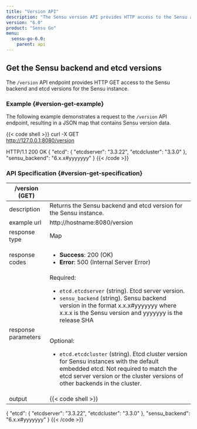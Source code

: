 ```yaml
---
title: "Version API"
description: "The Sensu version API provides HTTP access to the Sensu and etcd versions. This reference includes examples for returning version information about your Sensu instance. Read on for the full reference."
version: "6.0"
product: "Sensu Go"
menu:
  sensu-go-6.0:
    parent: api
---
```


## Get the Sensu backend and etcd versions

The `/version` API endpoint provides HTTP GET access to the Sensu backend and etcd versions for the Sensu instance.

### Example {#version-get-example}

The following example demonstrates a request to the `/version` API endpoint, resulting in a JSON map that contains Sensu version data.

{{< code shell >}}
curl -X GET \
http://127.0.0.1:8080/version

HTTP/1.1 200 OK
{
  "etcd": {
    "etcdserver": "3.3.22",
    "etcdcluster": "3.3.0"
  },
  "sensu_backend": "6.x.x#yyyyyyy"
}
{{< /code >}}

### API Specification {#version-get-specification}

/version (GET)      |      |
--------------------|------
description         | Returns the Sensu backend and etcd version for the Sensu instance.
example url         | http://hostname:8080/version
response type       | Map
response codes      | <ul><li>**Success**: 200 (OK)</li><li>**Error**: 500 (Internal Server Error)</li></ul>
response parameters | Required: <ul><li>`etcd.etcdserver` (string). Etcd server version.</li><li>`sensu_backend` (string). Sensu backend version in the format x.x.x#yyyyyyy where x.x.x is the Sensu version and yyyyyyy is the release SHA</li></ul><br>Optional:<ul><li>`etcd.etcdcluster` (string). Etcd cluster version for Sensu instances with the default embedded etcd. Not required to match the etcd server version or the cluster versions of other backends in the cluster.</li></ul>
output         | {{< code shell >}}
{
  "etcd": {
    "etcdserver": "3.3.22",
    "etcdcluster": "3.3.0"
  },
  "sensu_backend": "6.x.x#yyyyyyy"
}
{{< /code >}}
